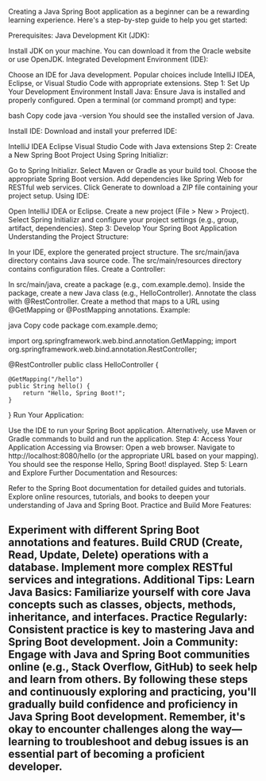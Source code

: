 
Creating a Java Spring Boot application as a beginner can be a rewarding learning experience. Here's a step-by-step guide to help you get started:

Prerequisites:
Java Development Kit (JDK):

Install JDK on your machine. You can download it from the Oracle website or use OpenJDK.
Integrated Development Environment (IDE):

Choose an IDE for Java development. Popular choices include IntelliJ IDEA, Eclipse, or Visual Studio Code with appropriate extensions.
Step 1: Set Up Your Development Environment
Install Java: Ensure Java is installed and properly configured. Open a terminal (or command prompt) and type:

bash
Copy code
java -version
You should see the installed version of Java.

Install IDE: Download and install your preferred IDE:

IntelliJ IDEA
Eclipse
Visual Studio Code with Java extensions
Step 2: Create a New Spring Boot Project
Using Spring Initializr:

Go to Spring Initializr.
Select Maven or Gradle as your build tool.
Choose the appropriate Spring Boot version.
Add dependencies like Spring Web for RESTful web services.
Click Generate to download a ZIP file containing your project setup.
Using IDE:

Open IntelliJ IDEA or Eclipse.
Create a new project (File > New > Project).
Select Spring Initializr and configure your project settings (e.g., group, artifact, dependencies).
Step 3: Develop Your Spring Boot Application
Understanding the Project Structure:

In your IDE, explore the generated project structure.
The src/main/java directory contains Java source code.
The src/main/resources directory contains configuration files.
Create a Controller:

In src/main/java, create a package (e.g., com.example.demo).
Inside the package, create a new Java class (e.g., HelloController).
Annotate the class with @RestController.
Create a method that maps to a URL using @GetMapping or @PostMapping annotations.
Example:

java
Copy code
package com.example.demo;

import org.springframework.web.bind.annotation.GetMapping;
import org.springframework.web.bind.annotation.RestController;

@RestController
public class HelloController {

    @GetMapping("/hello")
    public String hello() {
        return "Hello, Spring Boot!";
    }
}
Run Your Application:

Use the IDE to run your Spring Boot application.
Alternatively, use Maven or Gradle commands to build and run the application.
Step 4: Access Your Application
Accessing via Browser:
Open a web browser.
Navigate to http://localhost:8080/hello (or the appropriate URL based on your mapping).
You should see the response Hello, Spring Boot! displayed.
Step 5: Learn and Explore Further
Documentation and Resources:

Refer to the Spring Boot documentation for detailed guides and tutorials.
Explore online resources, tutorials, and books to deepen your understanding of Java and Spring Boot.
Practice and Build More Features:

Experiment with different Spring Boot annotations and features.
Build CRUD (Create, Read, Update, Delete) operations with a database.
Implement more complex RESTful services and integrations.
Additional Tips:
Learn Java Basics: Familiarize yourself with core Java concepts such as classes, objects, methods, inheritance, and interfaces.
Practice Regularly: Consistent practice is key to mastering Java and Spring Boot development.
Join a Community: Engage with Java and Spring Boot communities online (e.g., Stack Overflow, GitHub) to seek help and learn from others.
By following these steps and continuously exploring and practicing, you'll gradually build confidence and proficiency in Java Spring Boot development. Remember, it's okay to encounter challenges along the way—learning to troubleshoot and debug issues is an essential part of becoming a proficient developer.
----------------------------------






